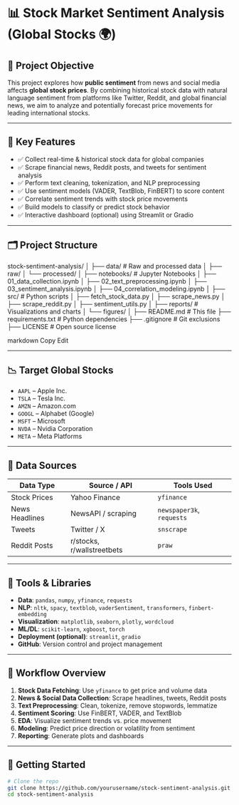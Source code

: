 # 📊 Stock Market Sentiment Analysis (Global Stocks 🌍)

## 🧠 Project Objective
This project explores how **public sentiment** from news and social media affects **global stock prices**. By combining historical stock data with natural language sentiment from platforms like Twitter, Reddit, and global financial news, we aim to analyze and potentially forecast price movements for leading international stocks.

---

## 📌 Key Features
- ✅ Collect real-time & historical stock data for global companies
- ✅ Scrape financial news, Reddit posts, and tweets for sentiment analysis
- ✅ Perform text cleaning, tokenization, and NLP preprocessing
- ✅ Use sentiment models (VADER, TextBlob, FinBERT) to score content
- ✅ Correlate sentiment trends with stock price movements
- ✅ Build models to classify or predict stock behavior
- ✅ Interactive dashboard (optional) using Streamlit or Gradio

---

## 🗂️ Project Structure

stock-sentiment-analysis/
│
├── data/ # Raw and processed data
│ ├── raw/
│ └── processed/
│
├── notebooks/ # Jupyter Notebooks
│ ├── 01_data_collection.ipynb
│ ├── 02_text_preprocessing.ipynb
│ ├── 03_sentiment_analysis.ipynb
│ ├── 04_correlation_modeling.ipynb
│
├── src/ # Python scripts
│ ├── fetch_stock_data.py
│ ├── scrape_news.py
│ ├── scrape_reddit.py
│ ├── sentiment_utils.py
│
├── reports/ # Visualizations and charts
│ └── figures/
│
├── README.md # This file
├── requirements.txt # Python dependencies
├── .gitignore # Git exclusions
├── LICENSE # Open source license

markdown
Copy
Edit

---

## 📉 Target Global Stocks

- `AAPL` – Apple Inc.
- `TSLA` – Tesla Inc.
- `AMZN` – Amazon.com
- `GOOGL` – Alphabet (Google)
- `MSFT` – Microsoft
- `NVDA` – Nvidia Corporation
- `META` – Meta Platforms

---

## 📡 Data Sources

| Data Type      | Source / API             | Tools Used               |
|----------------|--------------------------|--------------------------|
| Stock Prices   | Yahoo Finance            | `yfinance`               |
| News Headlines | NewsAPI / scraping       | `newspaper3k`, `requests`|
| Tweets         | Twitter / X              | `snscrape`               |
| Reddit Posts   | r/stocks, r/wallstreetbets| `praw`                  |

---

## 🔧 Tools & Libraries

- **Data**: `pandas`, `numpy`, `yfinance`, `requests`
- **NLP**: `nltk`, `spacy`, `textblob`, `vaderSentiment`, `transformers`, `finbert-embedding`
- **Visualization**: `matplotlib`, `seaborn`, `plotly`, `wordcloud`
- **ML/DL**: `scikit-learn`, `xgboost`, `torch`
- **Deployment (optional)**: `streamlit`, `gradio`
- **GitHub**: Version control and project management

---

## 🔁 Workflow Overview

1. **Stock Data Fetching**: Use `yfinance` to get price and volume data  
2. **News & Social Data Collection**: Scrape headlines, tweets, Reddit posts  
3. **Text Preprocessing**: Clean, tokenize, remove stopwords, lemmatize  
4. **Sentiment Scoring**: Use FinBERT, VADER, and TextBlob  
5. **EDA**: Visualize sentiment trends vs. price movement  
6. **Modeling**: Predict price direction or volatility from sentiment  
7. **Reporting**: Generate plots and dashboards

---

## 🚀 Getting Started

```bash
# Clone the repo
git clone https://github.com/yourusername/stock-sentiment-analysis.git
cd stock-sentiment-analysis
